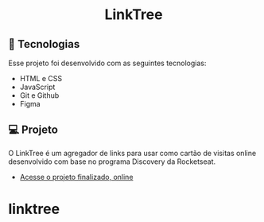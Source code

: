 <h1 align="center">LinkTree </h1>


## 🚀 Tecnologias

Esse projeto foi desenvolvido com as seguintes tecnologias:

- HTML e CSS
- JavaScript
- Git e Github
- Figma

## 💻 Projeto

O LinkTree é um agregador de links para usar como cartão de visitas online desenvolvido com base no programa Discovery da Rocketseat.

- [Acesse o projeto finalizado, online](https://fernandocengler.github.io/linktree)

# linktree
